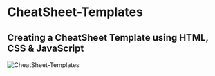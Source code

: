 # CheatSheet-Templates

## Creating a CheatSheet Template using HTML, CSS & JavaScript

![CheatSheet-Templates](https://socialify.git.ci/Ayush7614/CheatSheet-Templates/image?forks=1&issues=1&language=1&owner=1&pattern=Brick%20Wall&pulls=1&stargazers=1&theme=Dark)

